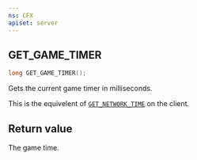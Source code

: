 ```yaml
---
ns: CFX
apiset: server
---
```

## GET_GAME_TIMER

```c
long GET_GAME_TIMER();
```

Gets the current game timer in milliseconds.

This is the equivelent of [`GET_NETWORK_TIME`](#_0x7A5487FE9FAA6B48) on the client.

## Return value
The game time.
